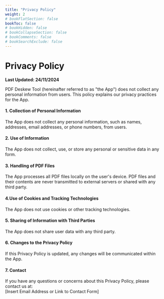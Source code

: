 ```yaml
---
title: "Privacy Policy"
weight: 2
# bookFlatSection: false
bookToc: false
# bookHidden: false
# bookCollapseSection: false
# bookComments: false
# bookSearchExclude: false
---
```


# Privacy Policy

**Last Updated: 24/11/2024**

PDF Deskew Tool (hereinafter referred to as "the App") does not collect any personal information from users. This policy explains our privacy practices for the App.

#### 1. Collection of Personal Information
The App does not collect any personal information, such as names, addresses, email addresses, or phone numbers, from users.

#### 2. Use of Information
The App does not collect, use, or store any personal or sensitive data in any form.

#### 3. Handling of PDF Files
The App processes all PDF files locally on the user's device. PDF files and their contents are never transmitted to external servers or shared with any third party.

#### 4.Use of Cookies and Tracking Technologies
The App does not use cookies or other tracking technologies.

#### 5. Sharing of Information with Third Parties
The App does not share user data with any third party.

#### 6. Changes to the Privacy Policy
If this Privacy Policy is updated, any changes will be communicated within the App.

#### 7. Contact
If you have any questions or concerns about this Privacy Policy, please contact us at:  
[Insert Email Address or Link to Contact Form]

